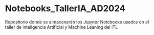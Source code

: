 # Notebooks_TallerIA_AD2024
Repositorio donde se almacenarán los Jupyter Notebooks usados en el taller de Inteligencia Artificial y Machine Leaning del ITL

